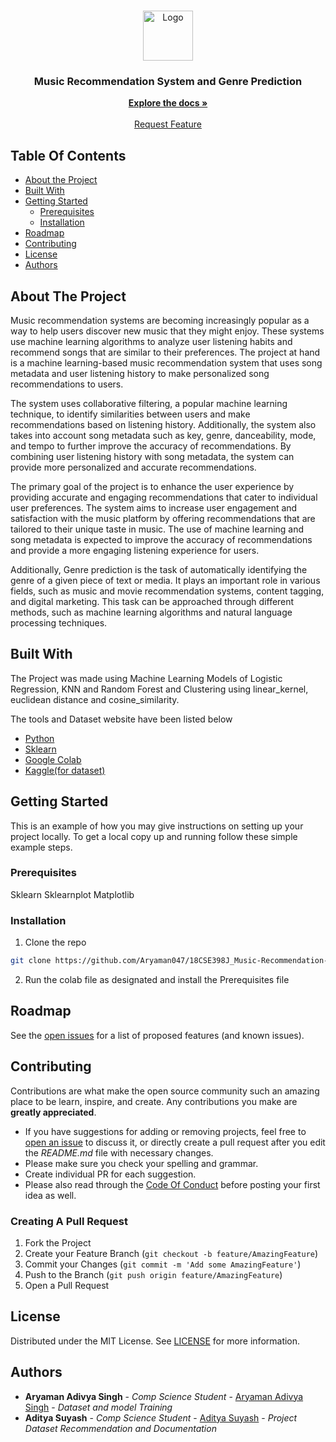 <br/>
<p align="center">
  <a >
    <img src="https://thumbs.dreamstime.com/b/luxury-music-logo-design-golden-shiny-musical-emblem-vector-illustration-luxury-music-logo-design-golden-shiny-musical-emblem-111618781.jpg" alt="Logo" width="80" height="80">
  </a>

  <h3 align="center">Music Recommendation System and Genre Prediction</h3>

  <p align="center">
    <a href="https://drive.google.com/file/d/19wmZr6Ht8axVNLmzNhDT_PAYpyxCQ2wq/view?usp=share_link"><strong>Explore the docs »</strong></a>
    <br/>
    <br/>
    <a href="https://github.com/Aryaman047/18CSE398J_Music-Recommendation-System-and-Genre-Prediction/issues">Request Feature</a>
  </p>
</p>



## Table Of Contents

* [About the Project](#about-the-project)
* [Built With](#built-with)
* [Getting Started](#getting-started)
  * [Prerequisites](#prerequisites)
  * [Installation](#installation)
* [Roadmap](#roadmap)
* [Contributing](#contributing)
* [License](#license)
* [Authors](#authors)


## About The Project

Music recommendation systems are becoming increasingly
popular as a way to help users discover new music that they might
enjoy. These systems use machine learning algorithms to analyze
user listening habits and recommend songs that are similar to their
preferences. The project at hand is a machine learning-based
music recommendation system that uses song metadata and user
listening history to make personalized song recommendations to
users.

The system uses collaborative filtering, a popular machine
learning technique, to identify similarities between users and make
recommendations based on listening history. Additionally, the
system also takes into account song metadata such as key, genre,
danceability, mode, and tempo to further improve the accuracy of
recommendations. By combining user listening history with song
metadata, the system can provide more personalized and accurate
recommendations.

The primary goal of the project is to enhance the user experience
by providing accurate and engaging recommendations that cater to
individual user preferences. The system aims to increase user
engagement and satisfaction with the music platform by offering
recommendations that are tailored to their unique taste in music.
The use of machine learning and song metadata is expected to
improve the accuracy of recommendations and provide a more
engaging listening experience for users.

Additionally, Genre prediction is the task of automatically identifying
the genre of a given piece of text or media. It plays an important role
in various fields, such as music and movie recommendation systems,
content tagging, and digital marketing. This task can be approached
through different methods, such as machine learning algorithms and
natural language processing techniques.

## Built With

The Project was made using Machine Learning Models of Logistic Regression, KNN and Random Forest and Clustering using linear_kernel, euclidean distance and cosine_similarity.

The tools and Dataset website have been listed below

* [Python](https://www.google.com/url?sa=t&rct=j&q=&esrc=s&source=web&cd=&cad=rja&uact=8&ved=2ahUKEwij8aLLlvT9AhV6R2wGHZyoBuYQFnoECBEQAQ&url=https%3A%2F%2Fwww.python.org%2F&usg=AOvVaw0QREvGsjwHKp2GtoYvs1JH)
* [Sklearn](https://www.google.com/url?sa=t&rct=j&q=&esrc=s&source=web&cd=&cad=rja&uact=8&ved=2ahUKEwivubrVlvT9AhXGU2wGHeITC8AQFnoECAoQAQ&url=https%3A%2F%2Fscikit-learn.org%2F&usg=AOvVaw3pidYsGhglQXGDh_4GMetL)
* [Google Colab](https://www.google.com/url?sa=t&rct=j&q=&esrc=s&source=web&cd=&cad=rja&uact=8&ved=2ahUKEwjHg9DelvT9AhVqZWwGHZdSBEsQFnoECA8QAQ&url=https%3A%2F%2Fcolab.research.google.com%2F&usg=AOvVaw3A5aPK2kLFzKOzb6sOckVw)
* [Kaggle(for dataset)](https://www.google.com/url?sa=t&rct=j&q=&esrc=s&source=web&cd=&cad=rja&uact=8&ved=2ahUKEwjGuYjllvT9AhW9cGwGHU-4B2MQFnoECCoQAQ&url=https%3A%2F%2Fwww.kaggle.com%2F&usg=AOvVaw358aJVdRF5ENauJCrosrX1)

## Getting Started

This is an example of how you may give instructions on setting up your project locally.
To get a local copy up and running follow these simple example steps.

### Prerequisites

Sklearn
Sklearnplot
Matplotlib

### Installation

1. Clone the repo

```sh
git clone https://github.com/Aryaman047/18CSE398J_Music-Recommendation-System-and-Genre-Prediction.git
```

2. Run the colab file as designated and install the Prerequisites file


## Roadmap

See the [open issues](https://github.com//ReadME-Generator/issues) for a list of proposed features (and known issues).

## Contributing

Contributions are what make the open source community such an amazing place to be learn, inspire, and create. Any contributions you make are **greatly appreciated**.
* If you have suggestions for adding or removing projects, feel free to [open an issue](https://github.com//ReadME-Generator/issues/new) to discuss it, or directly create a pull request after you edit the *README.md* file with necessary changes.
* Please make sure you check your spelling and grammar.
* Create individual PR for each suggestion.
* Please also read through the [Code Of Conduct](https://github.com//ReadME-Generator/blob/main/CODE_OF_CONDUCT.md) before posting your first idea as well.

### Creating A Pull Request

1. Fork the Project
2. Create your Feature Branch (`git checkout -b feature/AmazingFeature`)
3. Commit your Changes (`git commit -m 'Add some AmazingFeature'`)
4. Push to the Branch (`git push origin feature/AmazingFeature`)
5. Open a Pull Request

## License

Distributed under the MIT License. See [LICENSE](https://github.com//ReadME-Generator/blob/main/LICENSE.md) for more information.

## Authors

* **Aryaman Adivya Singh** - *Comp Science Student* - [Aryaman Adivya Singh](https://github.com/Aryaman047) - *Dataset and model Training*
* **Aditya Suyash** - *Comp Science Student* - [Aditya Suyash](https://github.com/adityas621) - *Project Dataset Recommendation and Documentation*

